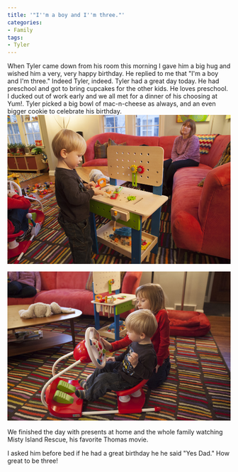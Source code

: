 ```yaml
---
title: '"I''m a boy and I''m three."'
categories:
- Family
tags:
- Tyler
---
```


When Tyler came down from his room this morning I gave him a big hug and wished him a very, very happy birthday. He replied to me that "I'm a boy and I'm three." Indeed Tyler, indeed. Tyler had a great day today. He had preschool and got to bring cupcakes for the other kids. He loves preschool. I ducked out of work early and we all met for a dinner of his choosing at Yum!. Tyler picked a big bowl of mac-n-cheese as always, and an even bigger cookie to celebrate his birthday.
[![Tyler playing with his new worktable.](/assets/posts/2013/20130212-173030-14827.jpg)](http://thingelstad.com/s/im-a-boy-and-im-three/20130212-173030-14827/img)

[![Mazie showing Tyler how to use his new car toy.](/assets/posts/2013/20130212-173328-14836.jpg)](http://thingelstad.com/s/im-a-boy-and-im-three/20130212-173328-14836/img)

We finished the day with presents at home and the whole family watching Misty Island Rescue, his favorite Thomas movie.

I asked him before bed if he had a great birthday he he said "Yes Dad." How great to be three!
